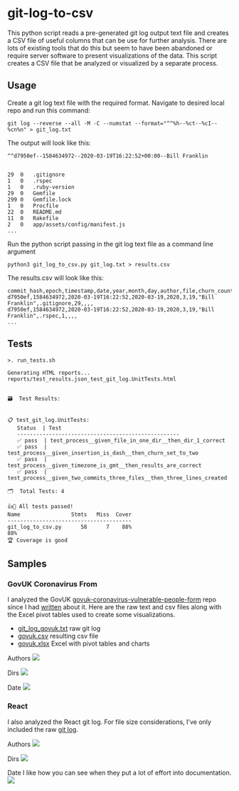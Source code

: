 # git-log-to-csv
This python script reads a pre-generated git log output text file and creates a CSV file of useful columns that can be use for further analysis. There are lots of existing tools that do this but seem to have been abandoned or require server software to present visualizations of the data. This script creates a CSV file that be analyzed or visualized by a separate process. 


## Usage
Create a git log text file with the required format. Navigate to desired local repo and run this command:
```
git log --reverse --all -M -C --numstat --format="^^%h--%ct--%cI--%cn%n" > git_log.txt
```

The output will look like this:
```
^^d7950ef--1584634972--2020-03-19T16:22:52+00:00--Bill Franklin


29	0	.gitignore
1	0	.rspec
1	0	.ruby-version
29	0	Gemfile
299	0	Gemfile.lock
1	0	Procfile
22	0	README.md
11	0	Rakefile
2	0	app/assets/config/manifest.js
...
```



Run the python script passing in the git log text file as a command line argument
```
python3 git_log_to_csv.py git_log.txt > results.csv
```

The results.csv will look like this:
```
commit_hash,epoch,timestamp,date,year,month,day,author,file,churn_count,dir_1,dir_2,dir_3,dir_4
d7950ef,1584634972,2020-03-19T16:22:52,2020-03-19,2020,3,19,"Bill Franklin",.gitignore,29,,,,
d7950ef,1584634972,2020-03-19T16:22:52,2020-03-19,2020,3,19,"Bill Franklin",.rspec,1,,,,
...
```

## Tests
```
>. run_tests.sh  

Generating HTML reports... 
reports/test_results.json_test_git_log.UnitTests.html


🗃  Test Results:


📋 test_git_log.UnitTests:
   Status  | Test
   ---------------------------------------------------
   ✅ pass  | test_process__given_file_in_one_dir__then_dir_1_correct                         
   ✅ pass  | test_process__given_insertion_is_dash__then_churn_set_to_two                    
   ✅ pass  | test_process__given_timezone_is_gmt__then_results_are_correct                   
   ✅ pass  | test_process__given_two_commits_three_files__then_three_lines_created           

🗂  Total Tests: 4

👍🎉 All tests passed!
Name                Stmts   Miss  Cover
---------------------------------------
git_log_to_csv.py      58      7    88%
88%
🏆 Coverage is good
```

## Samples

### GovUK Coronavirus From   
I analyzed the GovUK [govuk-coronavirus-vulnerable-people-form](https://github.com/jpluscplusm/govuk-coronavirus-vulnerable-people-form) repo since I had [written](https://www.linkedin.com/pulse/how-govuk-used-engineering-ux-help-extremely-steve-ziegler/) about it. Here are the raw text and csv files along with the Excel pivot tables used to create some visualizations.

* [git_log_govuk.txt](samples/git_log_govuk.txt) raw git log  
* [govuk.csv](samples/govuk.csv) resulting csv file
* [govuk.xlsx](samples/govuk.xlsx) Excel with pivot tables and charts

Authors
![](samples/govuk_author.png)

Dirs
![](samples/govuk_dirs.png)

Date
![](samples/govuk_date.png)

### React 
I also analyzed the React git log. For file size considerations, I've only included the raw [git log](samples/git_log_react.txt).

Authors
![](samples/react_author.png)

Dirs
![](samples/react_dir_1.png)

Date
I like how you can see when they put a lot of effort into documentation.
![](samples/react_date.png)



